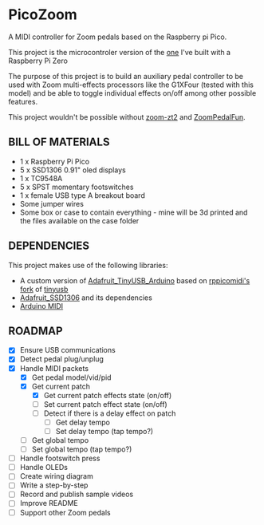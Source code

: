 # PicoZoom
A MIDI controller for Zoom pedals based on the Raspberry pi Pico.
 
This project is the microcontroler version of the [one](https://github.com/Colatino/ZeroPedal) I've built with a Raspberry Pi Zero

The purpose of this project is to build an auxiliary pedal controller to be used with Zoom multi-effects processors like the G1XFour (tested with this model) and be able to toggle individual effects on/off among other possible features.

This project wouldn't be possible without [zoom-zt2](https://github.com/mungewell/zoom-zt2) and [ZoomPedalFun](https://github.com/shooking/ZoomPedalFun).

## BILL OF MATERIALS
- 1 x Raspberry Pi Pico
- 5 x SSD1306 0.91" oled displays
- 1 x TC9548A
- 5 x SPST momentary footswitches
- 1 x female USB type A breakout board
- Some jumper wires
- Some box or case to contain everything - mine will be 3d printed and the files available on the case folder

## DEPENDENCIES
This project makes use of the following libraries:
- A custom version of [Adafruit_TinyUSB_Arduino](https://github.com/adafruit/Adafruit_TinyUSB_Arduino) based on [rppicomidi's fork](https://github.com/rppicomidi/tinyusb/tree/pio-midihost) of [tinyusb](https://github.com/hathach/tinyusb)
- [Adafruit_SSD1306](https://github.com/adafruit/Adafruit_SSD1306) and its dependencies
- [Arduino MIDI](https://github.com/FortySevenEffects/arduino_midi_library)

## ROADMAP
- [x] Ensure USB communications
- [x] Detect pedal plug/unplug
- [x] Handle MIDI packets
  - [x] Get pedal model/vid/pid
  - [x] Get current patch
    - [x] Get current patch effects state (on/off)
    - [ ] Set current patch effect state (on/off)
    - [ ] Detect if there is a delay effect on patch
      - [ ] Get delay tempo
      - [ ] Set delay tempo (tap tempo?)
  - [ ] Get global tempo
  - [ ] Set global tempo (tap tempo?)
- [ ] Handle footswitch press
- [ ] Handle OLEDs
- [ ] Create wiring diagram
- [ ] Write a step-by-step
- [ ] Record and publish sample videos
- [ ] Improve README
- [ ] Support other Zoom pedals
